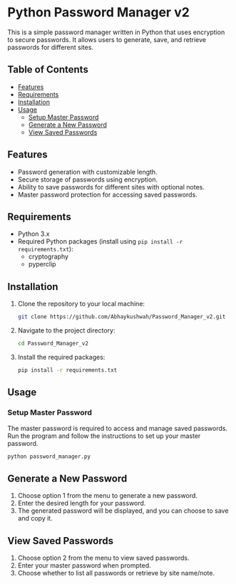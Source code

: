 # Python Password Manager v2

This is a simple password manager written in Python that uses encryption to secure passwords. It allows users to generate, save, and retrieve passwords for different sites.

## Table of Contents
- [Features](#features)
- [Requirements](#requirements)
- [Installation](#installation)
- [Usage](#usage)
  - [Setup Master Password](#setup-master-password)
  - [Generate a New Password](#generate-a-new-password)
  - [View Saved Passwords](#view-saved-passwords)


## Features

- Password generation with customizable length.
- Secure storage of passwords using encryption.
- Ability to save passwords for different sites with optional notes.
- Master password protection for accessing saved passwords.

## Requirements

- Python 3.x
- Required Python packages (install using `pip install -r requirements.txt`):
  - cryptography
  - pyperclip


## Installation

1. Clone the repository to your local machine:

    ```bash
    git clone https://github.com/Abhaykushwah/Password_Manager_v2.git
    ```

2. Navigate to the project directory:

    ```bash
    cd Password_Manager_v2
    ```

3. Install the required packages:

    ```bash
    pip install -r requirements.txt
    ```

## Usage

### Setup Master Password

The master password is required to access and manage saved passwords. Run the program and follow the instructions to set up your master password.

```bash
python password_manager.py
```

## Generate a New Password

1. Choose option 1 from the menu to generate a new password.
2. Enter the desired length for your password.
3. The generated password will be displayed, and you can choose to save and copy it.

## View Saved Passwords

1. Choose option 2 from the menu to view saved passwords.
2. Enter your master password when prompted.
3. Choose whether to list all passwords or retrieve by site name/note.
